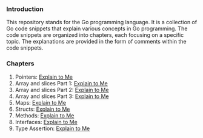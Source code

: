 ### Introduction

This repository stands for the Go programming language. It is a collection of Go code snippets that explain various concepts in Go programming. The code snippets are organized into chapters, each focusing on a specific topic. The explanations are provided in the form of comments within the code snippets.


### Chapters
1. Pointers: [Explain to Me](01-pointers)
2. Array and slices Part 1: [Explain to Me](02-array-and-slices-part-1)
3. Array and slices Part 2: [Explain to Me](03-array-and-slices-part-2)
4. Array and slices Part 3: [Explain to Me](04-array-and-slices-part-3)
5. Maps: [Explain to Me](05-maps)
6. Structs: [Explain to Me](06-strucs-and-methods)
7. Methods: [Explain to Me](06-strucs-and-methods)
8. Interfaces: [Explain to Me](07-interfaces-type-assertion-1)
9. Type Assertion: [Explain to Me](07-interfaces-type-assertion-1)